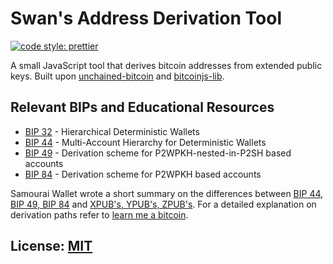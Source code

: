 # Swan's Address Derivation Tool

[![code style: prettier](https://img.shields.io/badge/code_style-prettier-ff69b4.svg?style=flat-square)](https://github.com/prettier/prettier)

A small JavaScript tool that derives bitcoin addresses from extended public keys. Built upon
[unchained-bitcoin](https://github.com/unchained-capital/unchained-bitcoin)
and [bitcoinjs-lib](https://github.com/bitcoinjs/bitcoinjs-lib).

## Relevant BIPs and Educational Resources

- [BIP 32](https://github.com/bitcoin/bips/blob/master/bip-0032.mediawiki) - Hierarchical Deterministic Wallets
- [BIP 44](https://github.com/bitcoin/bips/blob/master/bip-0044.mediawiki) - Multi-Account Hierarchy for Deterministic Wallets
- [BIP 49](https://github.com/bitcoin/bips/blob/master/bip-0049.mediawiki) - Derivation scheme for P2WPKH-nested-in-P2SH based accounts
- [BIP 84](https://github.com/bitcoin/bips/blob/master/bip-0084.mediawiki) - Derivation scheme for P2WPKH based accounts

Samourai Wallet wrote a short summary on the differences between [BIP 44, BIP 49, BIP 84](https://support.samourai.io/article/65-bip-44-bip-49-and-bip84) and [XPUB's, YPUB's, ZPUB's](https://support.samourai.io/article/49-xpub-s-ypub-s-zpub-s). For a detailed explanation on derivation paths refer to [learn me a bitcoin](https://learnmeabitcoin.com/technical/derivation-paths).

## License: [MIT](./LICENSE.md)
